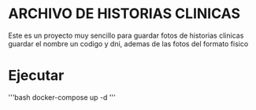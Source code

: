 # ARCHIVO DE HISTORIAS CLINICAS

Este es un proyecto muy sencillo para guardar fotos de historias clinicas
guardar el nombre un codigo y dni, ademas de las fotos del formato fisico


# Ejecutar
'''bash
docker-compose up -d
'''
